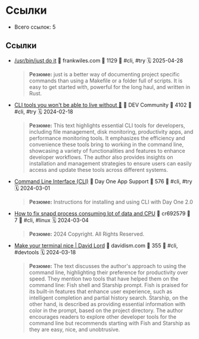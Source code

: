 # Ссылки

- Всего ссылок: 5

## Ссылки

- [/usr/bin/just do it](https://frankwiles.com/posts/just-do-it/) 👤 frankwiles.com 💬 1129 🔖 #cli, #try 🗓️ 2025-04-28
    > **Резюме:** just is a better way of documenting project specific commands than using a Makefile or a folder full of scripts. It is easy to get started with, powerful for the long haul, and written in Rust.
- [CLI tools you won't be able to live without 🔧](https://dev.to/lissy93/cli-tools-you-cant-live-without-57f6) 👤 DEV Community 💬 4102 🔖 #cli, #try 🗓️ 2024-02-18
    > **Резюме:** This text highlights essential CLI tools for developers, including file management, disk monitoring, productivity apps, and performance monitoring tools. It emphasizes the efficiency and convenience these tools bring to working in the command line, showcasing a variety of functionalities and features to enhance developer workflows. The author also provides insights on installation and management strategies to ensure users can easily access and update these tools across different systems.
- [Command Line Interface (CLI)](https://dayoneapp.com/guides/tips-and-tutorials/command-line-interface-cli/) 👤 Day One App Support 💬 576 🔖 #cli, #try 🗓️ 2024-03-01
    > **Резюме:** Instructions for installing and using CLI with Day One 2.0
- [How to fix snapd process consuming lot of data and CPU](https://apttutorials.com/2021/10/27/how-to-fix-snapd-process-consuming-lot-of-data-and-cpu/) 👤 cr692579 💬 7 🔖 #cli, #linux 🗓️ 2024-03-04
    > **Резюме:** 2024 Copyright. All Rights Reserved.
- [Make your terminal nice | David Lord](https://davidism.com/starship-and-fish/) 👤 davidism.com 💬 355 🔖 #cli, #devtools 🗓️ 2024-03-18
    > **Резюме:** The text discusses the author's approach to using the command line, highlighting their preference for productivity over speed. They mention two tools that have helped them on the command line: Fish shell and Starship prompt. Fish is praised for its built-in features that enhance user experience, such as intelligent completion and partial history search. Starship, on the other hand, is described as providing essential information with color in the prompt, based on the project directory. The author encourages readers to explore other developer tools for the command line but recommends starting with Fish and Starship as they are easy, nice, and unobtrusive.
